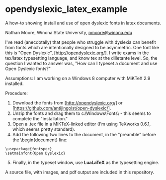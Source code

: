 # opendyslexic_latex_example
A how-to showing install and use of open dyslexic fonts in latex documents.

Nathan Moore, Winona State University, nmoore@winona.edu

I've read (anecdotally) that people who struggle with dyslexia can benefit from fonts which are intentionally designed to be asymmetric.  One font like this is "Open Dyslexic", [http://opendyslexic.org/].  I write exams in the tex/latex typesetting language, and know tex at the dilletante level. So, the question I wanted to answer was, "How can I typeset a document and use Open Dyslexic fonts?"

Assumptions: I am working on a Windows 8 computer with MiKTeX 2.9 installed.

Procedure:
1. Download the fonts from [http://opendyslexic.org/] or [https://github.com/antijingoist/open-dyslexic/].
2. Unzip the fonts and drag them to c:\Windows\Fonts\ - this seems to complete the "installation."
3. Open a .tex file in a MiKTeX-linked editor (I'm using TeXworks 0.6.1, which seems pretty standard).
4. Add the following two lines to the document, in the "preamble" before the \begin{document} line:
~~~~
\usepackage{fontspec}
\setmainfont{Open Dyslexic}
~~~~
5. Finally, in the typeset window, use **LuaLaTeX** as the typesetting engine.

A source file, with images, and pdf output are included in this repository.
